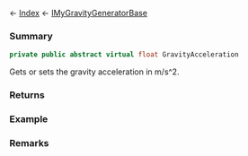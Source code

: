 ← [Index](Api-Index) ← [IMyGravityGeneratorBase](SpaceEngineers.Game.ModAPI.Ingame.IMyGravityGeneratorBase)

### Summary

```csharp
private public abstract virtual float GravityAcceleration
```

Gets or sets the gravity acceleration in m/s^2.

### Returns

### Example

### Remarks

